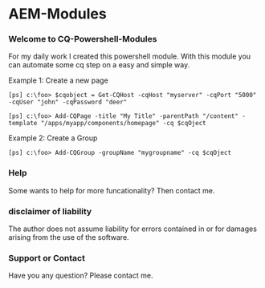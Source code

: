 AEM-Modules
==========

### Welcome to CQ-Powershell-Modules
For my daily work I created this powershell module. With this module you can automate some cq step on a easy and simple way.

Example 1: Create a new page

`[ps] c:\foo> $cqobject = Get-CQHost -cqHost "myserver" -cqPort "5000" -cqUser "john" -cqPassword "deer"`    

`[ps] c:\foo> Add-CQPage -title "My Title" -parentPath "/content" -template "/apps/myapp/components/homepage" -cq $cqOject`

Example 2: Create a Group

`[ps] c:\foo> Add-CQGroup -groupName "mygroupname" -cq $cqOject`

### Help
Some wants to help for more funcationality? Then contact me.

### disclaimer of liability
The author does not assume liability for errors contained in or for damages arising from the use of the software.

### Support or Contact
Have you any question? Please contact me.
